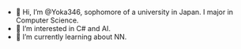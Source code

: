 - 👋 Hi, I’m @Yoka346, sophomore of a university in Japan. I major in Computer Science.
- 👀 I’m interested in C# and AI.
- 🌱 I’m currently learning about NN.

<!---
Yoka346/Yoka346 is a ✨ special ✨ repository because its `README.md` (this file) appears on your GitHub profile.
You can click the Preview link to take a look at your changes.
--->
